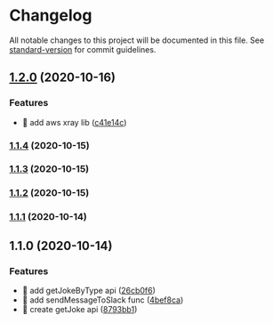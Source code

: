 # Changelog

All notable changes to this project will be documented in this file. See [standard-version](https://github.com/conventional-changelog/standard-version) for commit guidelines.

## [1.2.0](https://github.com/yeukfei02/random-joke-slack-serverless/compare/v1.1.4...v1.2.0) (2020-10-16)


### Features

* 🎸 add aws xray lib ([c41e14c](https://github.com/yeukfei02/random-joke-slack-serverless/commit/c41e14cf6f3725ec2ed0991033a0de22380b96e6))

### [1.1.4](https://github.com/yeukfei02/random-joke-slack-serverless/compare/v1.1.3...v1.1.4) (2020-10-15)

### [1.1.3](https://github.com/yeukfei02/random-joke-slack-serverless/compare/v1.1.2...v1.1.3) (2020-10-15)

### [1.1.2](https://github.com/yeukfei02/random-joke-slack-serverless/compare/v1.1.1...v1.1.2) (2020-10-15)

### [1.1.1](https://github.com/yeukfei02/random-joke-slack-serverless/compare/v1.1.0...v1.1.1) (2020-10-14)

## 1.1.0 (2020-10-14)


### Features

* 🎸 add getJokeByType api ([26cb0f6](https://github.com/yeukfei02/random-joke-slack-serverless/commit/26cb0f6fab98bfbc79dea7a2e3e576e790b62952))
* 🎸 add sendMessageToSlack func ([4bef8ca](https://github.com/yeukfei02/random-joke-slack-serverless/commit/4bef8cacc275224353cf1b854ac7b86eb41cd24b))
* 🎸 create getJoke api ([8793bb1](https://github.com/yeukfei02/random-joke-slack-serverless/commit/8793bb11916421135a6f931c8e316e5560549ce4))
